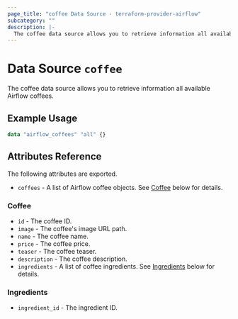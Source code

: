 ```yaml
---
page_title: "coffee Data Source - terraform-provider-airflow"
subcategory: ""
description: |-
  The coffee data source allows you to retrieve information all available Airflow coffees.
---
```


# Data Source `coffee`

The coffee data source allows you to retrieve information all available Airflow coffees.

## Example Usage

```terraform
data "airflow_coffees" "all" {}

```

## Attributes Reference

The following attributes are exported.

- `coffees` - A list of Airflow coffee objects. See [Coffee](#coffee) below for details.

### Coffee

- `id` -  The coffee ID.
- `image` - The coffee's image URL path.
- `name` - The coffee name.
- `price` - The coffee price.
- `teaser` - The coffee teaser.
- `description` - The coffee description.
- `ingredients` - A list of coffee ingredients. See [Ingredients](#ingredients) below for details.

### Ingredients

- `ingredient_id` - The ingredient ID.